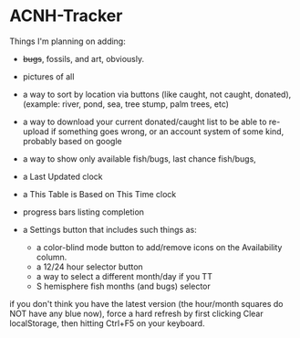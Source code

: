 # ACNH-Tracker

Things I'm planning on adding: 
- ~~bugs~~, fossils, and art, obviously. 
- pictures of all
- a way to sort by location via buttons (like caught, not caught, donated), (example: river, pond, sea, tree stump, palm trees, etc)
- a way to download your current donated/caught list to be able to re-upload if something goes wrong, or an account system of some kind, probably based on google
- a way to show only available fish/bugs, last chance fish/bugs, 
- a Last Updated clock
- a This Table is Based on This Time clock
- progress bars listing completion

- a Settings button that includes such things as:
  - a color-blind mode button to add/remove icons on the Availability column.
  - a 12/24 hour selector button
  - a way to select a different month/day if you TT
  - S hemisphere fish months (and bugs) selector
  
  
if you don't think you have the latest version (the hour/month squares do NOT have any blue now), force a hard refresh by first clicking Clear localStorage, then hitting Ctrl+F5 on your keyboard. 

